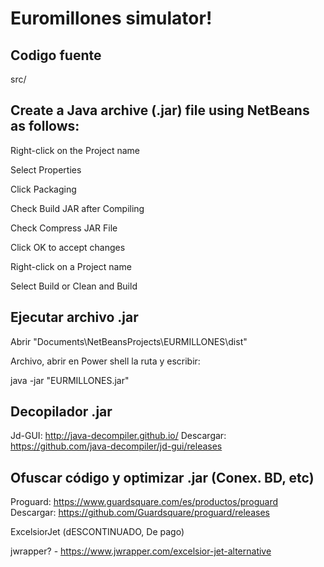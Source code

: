 # Euromillones simulator!
Codigo fuente
---
src/


Create a Java archive (.jar) file using NetBeans as follows:
---
Right-click on the Project name

Select Properties

Click Packaging

Check Build JAR after Compiling

Check Compress JAR File

Click OK to accept changes

Right-click on a Project name

Select Build or Clean and Build


Ejecutar archivo .jar 
---
Abrir "Documents\NetBeansProjects\EURMILLONES\dist"

Archivo, abrir en Power shell la ruta y escribir:

java -jar "EURMILLONES.jar" 


Decopilador .jar
---
Jd-GUI: http://java-decompiler.github.io/
Descargar: https://github.com/java-decompiler/jd-gui/releases


Ofuscar código y optimizar .jar (Conex. BD, etc)
---
Proguard: https://www.guardsquare.com/es/productos/proguard
Descargar: https://github.com/Guardsquare/proguard/releases


ExcelsiorJet (dESCONTINUADO, De pago)

jwrapper? - https://www.jwrapper.com/excelsior-jet-alternative
